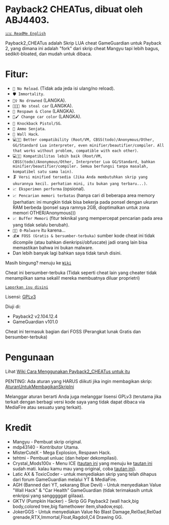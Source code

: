 # Payback2 CHEATus, dibuat oleh ABJ4403.
[`🇺🇸️ ReadMe English`](https://github.com/ABJ4403/Payback2_CHEATus)

Payback2_CHEATus adalah Skrip LUA cheat GameGuardian untuk Payback 2, yang dimana ini adalah "fork" dari skrip cheat Mangyu tapi lebih bagus, sedikit-bloated, dan mudah untuk dibaca.

# Fitur:
- `🔫 No Reload`. (Tidak ada jeda isi ulang/no reload).
- `🛡️ Immortality`.
- `🏊‍♀️️ No drowned` (LANGKA).
- `🚗️🔏️❌️ No steal car` (LANGKA).
- `👥️ Respawn & Clone` (LANGKA).
- `🚗️🖌️ Change car color` (LANGKA).
- `🔫 Knockback Pistol/SG`.
- `🔫 Ammo Senjata`.
- `🧱 Wall Hack`.
- `💻🤝📱 Better compatibility (Root/VM, CBSS(todo)/Anonymous/Other, GG/Standard Lua interpreter, even minifier/beautifier/compiler. All that works without problem, compatible with each other)`.
- `💻🤝📱 Kompatibilitas lebih baik (Root/VM, CBSS(todo)/Anonymous/Other, Interpreter Lua GG/Standard, bahkan minifier/beautifier/compiler. Semua berfungsi tanpa masalah, kompatibel satu sama lain)`.
- `🗜️ Versi minified tersedia (Jika Anda membutuhkan skrip yang ukurannya kecil. perhatian mini, itu bukan yang terbaru...)`.
- `📈️ Eksperimen performa` (opsional).
- `📈️ Pencarian memori terbatas` (hanya cari di beberapa area memory (perhatian: ini mungkin tidak bisa bekerja pada ponsel dengan ukuran RAM berbeda (ponsel saya ramnya 2GB, dioptimalkan untuk zona memori OTHER/Anonymous)))
- `📈️ Buffer Memori` (fitur teknikal yang mempercepat pencarian pada area yang tidak selalu berubah).
- `🦠❌ 0-Malware` itu karena...
- `💰❌ FOSS (Gratis & bersumber-terbuka)` sumber kode cheat ini tidak dicompile (atau bahkan dienkripsi/obfuscate) jadi orang lain bisa memastikan bahwa ini bukan malware.
- Dan lebih banyak lagi bahkan saya tidak taruh disini.

Masih bingung? menuju ke [`Wiki`](https://github.com/ABJ4403/Payback2_CHEATus/wiki)

Cheat ini bersumber-terbuka (Tidak seperti cheat lain yang cheater tidak menampilkan sama sekali! mereka membuatnya diluar proprietri)

[`Laporkan isu disini`](https://github.com/ABJ4403/Payback2_CHEATus)

Lisensi: [GPLv3](https://gnu.org/licenses)

Diuji di:
- Payback2 v2.104.12.4
- GameGuardian v101.0

Cheat ini termasuk bagian dari FOSS (Perangkat lunak Gratis dan bersumber-terbuka)

# Pengunaan
Lihat [Wiki Cara Menggunakan Payback2_CHEATus untuk itu](https://github.com/ABJ4403/Payback2_CHEATus/wiki/How-to-use-Payback2_CHEATus)

PENTING: Ada aturan yang HARUS diikuti jika ingin membagikan skrip: [AturanUntukMembagikanSkripIni](https://github.com/ABJ4403/Payback2_CHEATus/wiki/Rules-for-sharing-this-script)

Melanggar aturan berarti Anda juga melanggar lisensi GPLv3 (terutama jika terkait dengan berbagi versi kode saya yang tidak dapat dibaca via MediaFire atau sesuatu yang terkait).

# Kredit
- Mangyu - Pembuat skrip original.
- mdp43140 - Kontributor Utama.
- MisterCuteX - Mega Explosion, Respawn Hack.
- tehtmi - Pembuat unluac (dan helper dekompilasi).
- Crystal_Mods100x - Menu ICE ([tautan ini](https://gameguardian.net/forum/topic/25781-payback-2/?do=findComment&comment=116945) yang menuju ke [tautan ini](https://gameguardian.net/forum/applications/core/interface/file/attachment.php?id=18369) sudah mati. kalau kamu mau yang original, coba [tautan ini](https://www.mediafire.com/file/o1kgc0xbcjdyzac/%7B1.0%7D+PB+2.lua/file)).
- Latic AX & ToxicCoder - untuk menyediakan skrip yang telah dihapus dari forum GameGuardian melalui YT & MediaFire.
- AGH (Banned dari YT, sekarang Blue Devil) - Untuk menyediakan Value "Wall Hack" & "Car Health" GameGuardian (tidak terimakasih untuk enkripsi yang sangggggat giilaaa).
- GKTV (Pumpkin Hacker) - Skrip GG Payback2 (wall hack,big body,colored tree,big flamethower item,shadow,esp).
- JokerGGS - Untuk menyediakan Value No Blast Damage,Rel0ad,Rel0ad grenade,RTX,Immortal,Float,Ragdoll,C4 Drawing GG.
